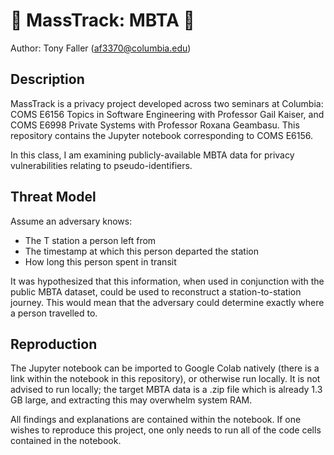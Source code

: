# 🚃 MassTrack: MBTA 🚃
Author: Tony Faller (af3370@columbia.edu)

## Description
MassTrack is a privacy project developed across two seminars at Columbia: COMS E6156 Topics in Software Engineering with Professor Gail Kaiser, and COMS E6998 Private Systems with Professor Roxana Geambasu. This repository contains the Jupyter notebook corresponding to COMS E6156.

In this class, I am examining publicly-available MBTA data for privacy vulnerabilities relating to pseudo-identifiers.

## Threat Model
Assume an adversary knows:
* The T station a person left from
* The timestamp at which this person departed the station
* How long this person spent in transit

It was hypothesized that this information, when used in conjunction with the public MBTA dataset, could be used to reconstruct a station-to-station journey. This would mean that the adversary could determine exactly where a person travelled to.

## Reproduction
The Jupyter notebook can be imported to Google Colab natively (there is a link within the notebook in this repository), or otherwise run locally. It is not advised to run locally; the target MBTA data is a .zip file which is already 1.3 GB large, and extracting this may overwhelm system RAM.

All findings and explanations are contained within the notebook. If one wishes to reproduce this project, one only needs to run all of the code cells contained in the notebook.
